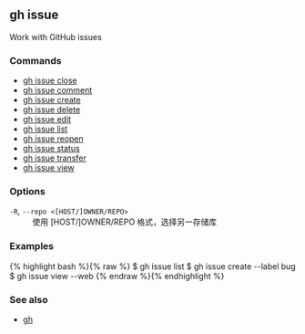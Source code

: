 

## gh issue

Work with GitHub issues

### Commands

* [gh issue close](./gh_issue_close)
* [gh issue comment](./gh_issue_comment)
* [gh issue create](./gh_issue_create)
* [gh issue delete](./gh_issue_delete)
* [gh issue edit](./gh_issue_edit)
* [gh issue list](./gh_issue_list)
* [gh issue reopen](./gh_issue_reopen)
* [gh issue status](./gh_issue_status)
* [gh issue transfer](./gh_issue_transfer)
* [gh issue view](./gh_issue_view)


### Options


<dl class="flags">
	<dt><code>-R</code>, <code>--repo &lt;[HOST/]OWNER/REPO&gt;</code></dt>
	<dd>使用 [HOST/]OWNER/REPO 格式，选择另一存储库</dd>
</dl>


### Examples

{% highlight bash %}{% raw %}
$ gh issue list
$ gh issue create --label bug
$ gh issue view --web
{% endraw %}{% endhighlight %}

### See also

* [gh](./gh)
